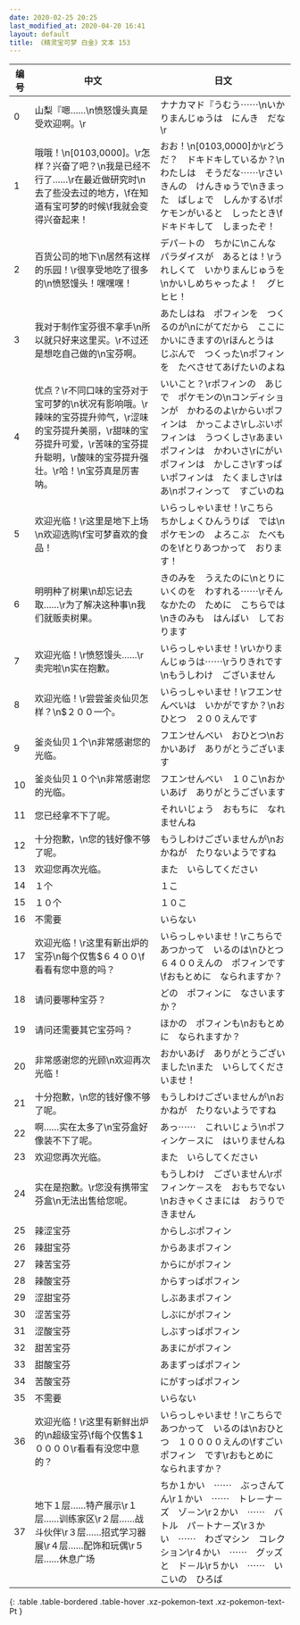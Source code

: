 ```yaml
---
date: 2020-02-25 20:25
last_modified_at: 2020-04-20 16:41
layout: default
title: 《精灵宝可梦 白金》文本 153
---
```

| 编号 | 中文 | 日文 |
| ---- | ---- | ---- |
| 0 | 山梨『嗯……\n愤怒馒头真是受欢迎啊。\r | ナナカマド『うむう⋯⋯\nいかりまんじゅうは　にんき　だな\r |
| 1 | 哦哦！\n[0103,0000]。\r怎样？兴奋了吧？\n我是已经不行了……\r在最近做研究时\n去了些没去过的地方，\f在知道有宝可梦的时候\f我就会变得兴奋起来！ | おお！\n[0103,0000]か\rどうだ？　ドキドキしているか？\nわたしは　そうだな⋯⋯\rさいきんの　けんきゅうで\nきまった　ばしょで　しんかする\fポケモンがいると　しったとき\fドキドキして　しまったぞ！ |
| 2 | 百货公司的地下\n居然有这样的乐园！\r很享受地吃了很多的\n愤怒馒头！嘿嘿嘿！ | デパ－トの　ちかに\nこんな　パラダイスが　あるとは！\rうれしくて　いかりまんじゅうを\nかいしめちゃったよ！　グヒヒヒ！ |
| 3 | 我对于制作宝芬很不拿手\n所以就只好来这里买。\r不过还是想吃自己做的\n宝芬啊。 | あたしはね　ポフィンを　つくるのが\nにがてだから　ここに　かいにきますの\rほんとうは　じぶんで　つくった\nポフィンを　たべさせてあげたいのよね |
| 4 | 优点？\r不同口味的宝芬对于宝可梦的\n状况有影响哦。\r辣味的宝芬提升帅气，\r涩味的宝芬提升美丽，\r甜味的宝芬提升可爱，\r苦味的宝芬提升聪明，\r酸味的宝芬提升强壮。\r哈！\n宝芬真是厉害呐。 | いいこと？\rポフィンの　あじで　ポケモンの\nコンディションが　かわるのよ\rからいポフィンは　かっこよさ\rしぶいポフィンは　うつくしさ\rあまいポフィンは　かわいさ\rにがいポフィンは　かしこさ\rすっぱいポフィンは　たくましさ\rはあ\nポフィンって　すごいのね |
| 5 | 欢迎光临！\r这里是地下上场\n欢迎选购\f宝可梦喜欢的食品！ | いらっしゃいませ！\rこちら　ちかしょくひんうりば　では\nポケモンの　よろこぶ　たべものを\fとりあつかって　おります！ |
| 6 | 明明种了树果\n却忘记去取……\r为了解决这种事\n我们就贩卖树果。 | きのみを　うえたのに\nとりにいくのを　わすれる⋯⋯\rそんなかたの　ために　こちらでは\nきのみも　はんばい　しております |
| 7 | 欢迎光临！\r愤怒馒头……\r卖完啦\n实在抱歉。 | いらっしゃいませ！\rいかりまんじゅうは⋯⋯\rうりきれです\nもうしわけ　ございません |
| 8 | 欢迎光临！\r尝尝釜炎仙贝怎样？\n$２００一个。 | いらっしゃいませ！\rフエンせんべいは　いかがですか？\nおひとつ　２００えんです |
| 9 | 釜炎仙贝１个\n非常感谢您的光临。 | フエンせんべい　おひとつ\nおかいあげ　ありがとうございます |
| 10 | 釜炎仙贝１０个\n非常感谢您的光临。 | フエンせんべい　１０こ\nおかいあげ　ありがとうございます |
| 11 | 您已经拿不下了呢。 | それいじょう　おもちに　なれませんね |
| 12 | 十分抱歉，\n您的钱好像不够了呢。 | もうしわけございませんが\nおかねが　たりないようですね |
| 13 | 欢迎您再次光临。 | また　いらしてください |
| 14 | １个 | １こ |
| 15 | １０个 | １０こ |
| 16 | 不需要 | いらない |
| 17 | 欢迎光临！\r这里有新出炉的宝芬\n每个仅售$６４００\f看看有您中意的吗？ | いらっしゃいませ！\rこちらで　あつかって　いるのは\nひとつ　６４００えんの　ポフィンです\fおもとめに　なられますか？ |
| 18 | 请问要哪种宝芬？ | どの　ポフィンに　なさいますか？ |
| 19 | 请问还需要其它宝芬吗？ | ほかの　ポフィンも\nおもとめに　なられますか？ |
| 20 | 非常感谢您的光顾\n欢迎再次光临！ | おかいあげ　ありがとうございました\nまた　いらしてくださいませ！ |
| 21 | 十分抱歉，\n您的钱好像不够了呢。 | もうしわけございませんが\nおかねが　たりないようですね |
| 22 | 啊……实在太多了\n宝芬盒好像装不下了呢。 | あっ⋯⋯　これいじょう\nポフィンケ－スに　はいりませんね |
| 23 | 欢迎您再次光临。 | また　いらしてください |
| 24 | 实在是抱歉。\r您没有携带宝芬盒\n无法出售给您呢。 | もうしわけ　ございません\rポフィンケ－スを　おもちでない\nおきゃくさまには　おうりできません |
| 25 | 辣涩宝芬 | からしぶポフィン |
| 26 | 辣甜宝芬 | からあまポフィン |
| 27 | 辣苦宝芬 | からにがポフィン |
| 28 | 辣酸宝芬 | からすっぱポフィン |
| 29 | 涩甜宝芬 | しぶあまポフィン |
| 30 | 涩苦宝芬 | しぶにがポフィン |
| 31 | 涩酸宝芬 | しぶすっばポフィン |
| 32 | 甜苦宝芬 | あまにがポフィン |
| 33 | 甜酸宝芬 | あまずっぱポフィン |
| 34 | 苦酸宝芬 | にがすっぱポフィン |
| 35 | 不需要 | いらない |
| 36 | 欢迎光临！\r这里有新鲜出炉的\n超级宝芬\f每个仅售$１００００\r看看有没您中意的？ | いらっしゃいませ！\rこちらで　あつかって　いるのは\nおひとつ　１００００えんの\fすごいポフィン　です\rおもとめに　なられますか？ |
| 37 | 地下１层……特产展示\r１层……训练家区\r２层……战斗伙伴\r３层……招式学习器展\r４层……配饰和玩偶\r５层……休息广场 | ちか１かい　⋯⋯　ぶっさんてん\r１かい　⋯⋯　トレ－ナ－ズ　ゾ－ン\r２かい　⋯⋯　バトル　パ－トナ－ズ\r３かい　⋯⋯　わざマシン　コレクション\r４かい　⋯⋯　グッズと　ド－ル\r５かい　⋯⋯　いこいの　ひろば |
{: .table .table-bordered .table-hover .xz-pokemon-text .xz-pokemon-text-Pt }